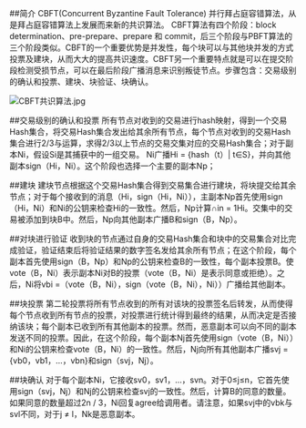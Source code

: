 ##简介
CBFT(Concurrent Byzantine Fault Tolerance) 并行拜占庭容错算法，从是拜占庭容错算法上发展而来新的共识算法。
CBFT算法有四个阶段：block determination、pre-prepare、prepare 和 commit，后三个阶段与PBFT算法的三个阶段类似。CBFT的一个重要优势是并发性，每个块可以与其他块并发的方式投票及建块，从而大大的提高共识速度。CBFT另一个重要特点就是可以在提交阶段检测受损节点，可以在最后阶段广播消息来识别叛徒节点。步骤包含：交易级别的确认和投票、建块、块验证、块确认。

![CBFT共识算法.jpg](http://upload-images.jianshu.io/upload_images/3959874-e74212fd979120bd.jpg?imageMogr2/auto-orient/strip%7CimageView2/2/w/1240)


##交易级别的确认和投票
所有节点对收到的交易进行hash映射，得到一个交易Hash集合，将交易Hash集合发出给其余所有节点，每个节点对收到的交易Hash集合进行2/3与运算，求得2/3以上节点的交易交集对应的交易Hash集合；对于副本Ni，假设Si是其捕获中的一组交易。 Ni广播Hi = {hash（t）| t∈S}，并向其他副本sign（Hi，Ni）。这个阶段也选择一个主要的副本Np；

##建块
建块节点根据这个交易Hash集合得到交易集合进行建块，将块提交给其余节点；对于每个接收到的消息（Hi，sign（Hi，Ni）），主副本Np首先使用sign（Hi，Ni）和Ni的公钥来检查Hi的一致性。然后，Np计算∩in = 1Hi。交集中的交易被添加到块B中。然后，Np向其他副本广播B和sign（B，Np）。

##对块进行验证
收到块的节点通过自身的交易Hash集合和块中的交易集合对比完成验证，验证结束后将验证结果的数字签名发给其余所有节点；在这个阶段，每个副本首先使用sign（B，Np）和Np的公钥来检查B的一致性，每个副本投票B。使vote（B，Ni）表示副本Ni对B的投票（vote（B，Ni）是表示同意或拒绝）。之后，Ni将vbi =（vote（B，Ni），sign（vote（B，Ni），Ni））广播给其他副本。

##块投票
第二轮投票将所有节点收到的所有对该块的投票签名后转发，从而使得每个节点收到所有节点的投票，对投票进行统计得到最终的结果，从而决定是否接纳该块；每个副本已收到所有其他副本的投票。然而，恶意副本可以向不同的副本发送不同的投票。因此，在这个阶段，每个副本Nj首先使用sign（vote（B，Ni））和Ni的公钥来检查vote（B，Ni）的一致性。然后，Nj向所有其他副本广播svj = {vb0，vb1，...，vbn}和sign（svj，Nj）。

##块确认
对于每个副本Ni，它接收sv0，sv1，...，svn。对于0≤j≤n，它首先使用sign（svj，Nj）和Nj的公钥来检查svj的一致性。然后，计算B的同意的数量。如果同意的数量超过2n / 3，Ni回复agree给调用者。请注意，如果svj中的vbk与svl不同，对于j ≠ l，Nk是恶意副本。



